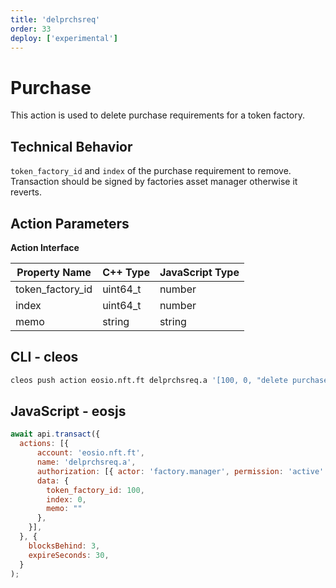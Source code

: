```yaml
---
title: 'delprchsreq'
order: 33
deploy: ['experimental']
---
```


# Purchase

This action is used to delete purchase requirements for a token factory.

## Technical Behavior

`token_factory_id` and `index` of the purchase requirement to remove. Transaction should be signed by factories asset manager otherwise it reverts.

## Action Parameters

**Action Interface**

| Property Name            | C++ Type   | JavaScript Type |
| ------------------------ | -----------| --------------- |
| token_factory_id         | uint64_t   | number          |
| index                    | uint64_t   | number          |
| memo                     | string     | string          |



## CLI - cleos

```bash
cleos push action eosio.nft.ft delprchsreq.a '[100, 0, "delete purchase req"]' -p factory.manager
```

## JavaScript - eosjs

```js
await api.transact({
  actions: [{
      account: 'eosio.nft.ft',
      name: 'delprchsreq.a',
      authorization: [{ actor: 'factory.manager', permission: 'active' }],
      data: {
        token_factory_id: 100,
        index: 0,
        memo: ""
      },
    }],
  }, {
    blocksBehind: 3,
    expireSeconds: 30,
  }
);
```
